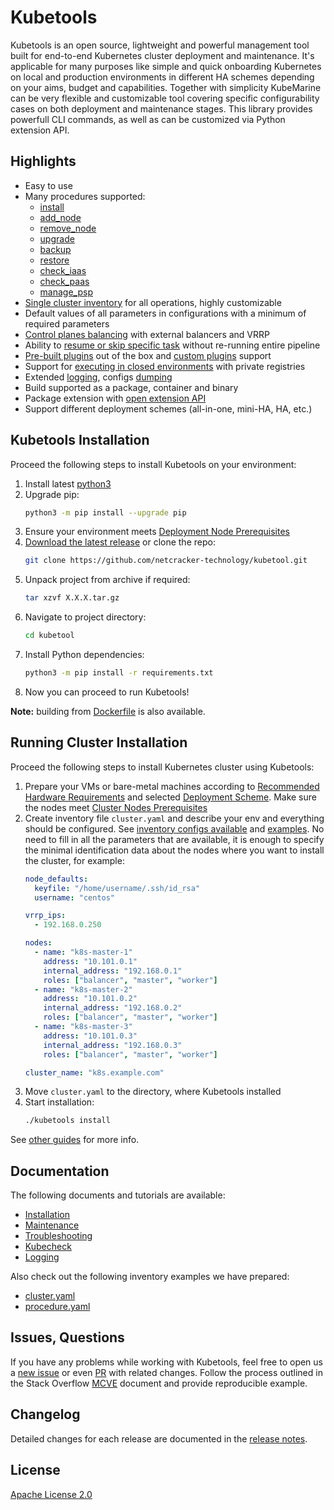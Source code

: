 # Kubetools

Kubetools is an open source, lightweight and powerful management tool built for end-to-end Kubernetes cluster deployment and maintenance. It's applicable for many purposes like simple and quick onboarding Kubernetes on local and production environments in different HA schemes depending on your aims, budget and capabilities. Together with simplicity KubeMarine can be very flexible and customizable tool covering specific configurability cases on both deployment and maintenance stages. This library provides powerfull CLI commands, as well as can be customized via Python extension API.

## Highlights
- Easy to use
- Many procedures supported:
  - [install](documentation/Installation.md#)
  - [add_node](documentation/Maintenance.md#add-node-procedure)
  - [remove_node](documentation/Maintenance.md#remove-node-procedure)
  - [upgrade](documentation/Maintenance.md#upgrade-procedure)
  - [backup](documentation/Maintenance.md#backup-procedure)
  - [restore](documentation/Maintenance.md#restore-procedure)
  - [check_iaas](documentation/Kubecheck.md#iaas-procedure)
  - [check_paas](documentation/Kubecheck.md#paas-procedure)
  - [manage_psp](documentation/Maintenance.md#manage-psp-procedure)
- [Single cluster inventory](documentation/Installation.md#configuration) for all operations, highly customizable
- Default values of all parameters in configurations with a minimum of required parameters
- [Control planes balancing](documentation/Installation.md#full-ha-scheme) with external balancers and VRRP
- Ability to [resume or skip specific task](documentation/Installation.md#tasks-list-redefinition) without re-running entire pipeline
- [Pre-built plugins](documentation/Installation.md#predefined-plugins) out of the box and [custom plugins](documentation/Installation.md#custom-plugins-installation-procedures) support
- Support for [executing in closed environments](documentation/Installation.md#installation-without-internet-resources) with private registries
- Extended [logging](documentation/Logging.md), configs [dumping](documentation/Installation.md#dump-files)
- Build supported as a package, container and binary
- Package extension with [open extension API](documentation/PackageExtension.md)
- Support different deployment schemes (all-in-one, mini-HA, HA, etc.)


## Kubetools Installation
Proceed the following steps to install Kubetools on your environment:
1. Install latest [python3](https://www.python.org/downloads/)
2. Upgrade pip:
   ```bash
   python3 -m pip install --upgrade pip
   ```
3. Ensure your environment meets [Deployment Node Prerequisites](documentation/Installation.md#prerequisites-for-deployment-node)
4. [Download the latest release](https://github.com/netcracker-technology/kubetool/releases) or clone the repo:
   ```bash
   git clone https://github.com/netcracker-technology/kubetool.git
   ```
5. Unpack project from archive if required:
   ```bash
   tar xzvf X.X.X.tar.gz
   ```
6. Navigate to project directory:
   ```bash
   cd kubetool
   ```
7. Install Python dependencies:
   ```bash
   python3 -m pip install -r requirements.txt
   ```
9. Now you can proceed to run Kubetools!

**Note:** building from [Dockerfile](Dockerfile) is also available.

## Running Cluster Installation
Proceed the following steps to install Kubernetes cluster using Kubetools:
1. Prepare your VMs or bare-metal machines according to [Recommended Hardware Requirements](documentation/Installation.md#recommended-hardware-requirements) and selected [Deployment Scheme](documentation/Installation.md#deployment-schemes). Make sure the nodes meet [Cluster Nodes Prerequisites](documentation/Installation.md#prerequisites-for-cluster-nodes)
2. Create inventory file `cluster.yaml` and describe your env and everything should be configured. See [inventory configs available](documentation/Installation.md#configuration) and [examples](examples/cluster.yaml). No need to fill in all the parameters that are available, it is enough to specify the minimal identification data about the nodes where you want to install the cluster, for example:
   ```yaml
   node_defaults:
     keyfile: "/home/username/.ssh/id_rsa"
     username: "centos"

   vrrp_ips:
     - 192.168.0.250

   nodes:
     - name: "k8s-master-1"
       address: "10.101.0.1"
       internal_address: "192.168.0.1"
       roles: ["balancer", "master", "worker"]
     - name: "k8s-master-2"
       address: "10.101.0.2"
       internal_address: "192.168.0.2"
       roles: ["balancer", "master", "worker"]
     - name: "k8s-master-3"
       address: "10.101.0.3"
       internal_address: "192.168.0.3"
       roles: ["balancer", "master", "worker"]

   cluster_name: "k8s.example.com"
   ```
5. Move `cluster.yaml` to the directory, where Kubetools installed
6. Start installation:
   ```bash
   ./kubetools install
   ```

See [other guides](#documentation) for more info.

## Documentation
The following documents and tutorials are available:
- [Installation](documentation/Installation.md)
- [Maintenance](documentation/Maintenance.md)
- [Troubleshooting](documentation/Troubleshooting.md)
- [Kubecheck](documentation/Kubecheck.md)
- [Logging](documentation/Logging.md)

Also check out the following inventory examples we have prepared:
- [cluster.yaml](examples/cluster.yaml)
- [procedure.yaml](examples/procedure.yaml)

## Issues, Questions
If you have any problems while working with Kubetools, feel free to open us a [new issue](https://github.com/netcracker-technology/kubetool/issues) or even [PR](https://github.com/netcracker-technology/kubetool/pulls) with related changes.
Follow the process outlined in the Stack Overflow [MCVE](https://stackoverflow.com/help/mcve) document and provide reproducible example.

## Changelog
Detailed changes for each release are documented in the [release notes](https://github.com/netcracker-technology/kubetool/releases).

## License
[Apache License 2.0](LICENSE)
